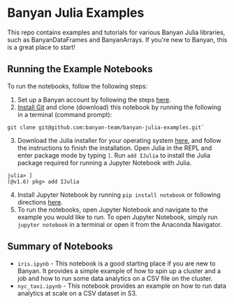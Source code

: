 # Banyan Julia Examples

This repo contains examples and tutorials for various Banyan Julia libraries,
such as BanyanDataFrames and BanyanArrays. If you're new to Banyan, this is a
great place to start!

## Running the Example Notebooks

To run the notebooks, follow the following steps:

1. Set up a Banyan account by following the steps [here](https://www.banyancomputing.com/getting-started/).
2. [Install Git](https://git-scm.com/book/en/v2/Getting-Started-Installing-Git) and clone (download) this notebook by running the following in a terminal (command prompt):

```
git clone git@github.com:banyan-team/banyan-julia-examples.git`
```

3. Download the Julia installer for your operating system [here](https://julialang.org/downloads/), and follow the instructions to finish the installation. Open Julia in the REPL and enter package mode by typing `]`. Run `add IJulia` to install the Julia package required for running a Jupyter Notebook with Julia.

```
julia> ]
(@v1.6) pkg> add IJulia
```

4. Install Jupyter Notebook by running `pip install notebook` or following directions [here](https://jupyter.org/install).
5. To run the notebooks, open Jupyter Notebook and navigate to the example you would like to run. To open Jupyter Notebook, simply run `jupyter notebook` in a terminal or open it from the Anaconda Navigator.

## Summary of Notebooks

* `iris.ipynb` - This notebook is a good starting place if you are new to Banyan. It provides a simple example of how to spin up a cluster and a job and how to run some data analytics on a CSV file on the cluster.
* `nyc_taxi.ipynb` - This notebook provides an example on how to run data analytics at scale on a CSV dataset in S3.
